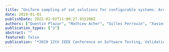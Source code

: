 ```yaml
---
title: "Uniform sampling of sat solutions for configurable systems: Are we there yet?"
date: 2019-01-01
publishDate: 2022-02-02T11:00:27.915200Z
authors: ["Quentin Plazar", "Mathieu Acher", "Gilles Perrouin", "Xavier Devroey", "Maxime Cordy"]
publication_types: ["1"]
abstract: ""
featured: false
publication: "*2019 12th IEEE Conference on Software Testing, Validation and Verification (ICST)*"
---
```


